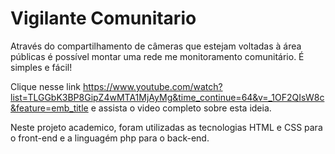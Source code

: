 # Vigilante Comunitario 
Através do compartilhamento de câmeras que estejam voltadas à área públicas é possível montar uma rede me monitoramento comunitário. É simples e fácil!

Clique nesse link  https://www.youtube.com/watch?list=TLGGbK3BP8GipZ4wMTA1MjAyMg&time_continue=64&v=_1OF2QIsW8c&feature=emb_title e assista o video completo sobre esta ideia. 

Neste projeto  academico, foram utilizadas as tecnologias HTML e CSS para o front-end e a linguagém php para o back-end. 

